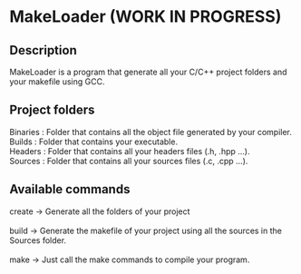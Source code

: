 # MakeLoader (WORK IN PROGRESS)

## Description

MakeLoader is a program that generate all your C/C++ project folders and your makefile using GCC.

## Project folders

Binaries : Folder that contains all the object file generated by your compiler. <br/>
Builds : Folder that contains your executable. <br/>
Headers : Folder that contains all your headers files (.h, .hpp ...). <br/>
Sources : Folder that contains all your sources files (.c, .cpp ...). <br/>

## Available commands

create -> Generate all the folders of your project
<br/><br/>
build -> Generate the makefile of your project using all the sources in the Sources folder.
<br/><br/>
make -> Just call the make commands to compile your program.
